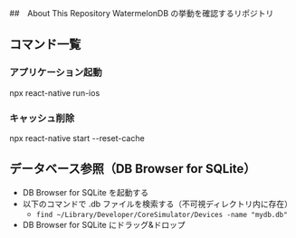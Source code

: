 ##　About This Repository
WatermelonDB の挙動を確認するリポジトリ

## コマンド一覧
### アプリケーション起動
npx react-native run-ios

### キャッシュ削除
npx react-native start --reset-cache

## データベース参照（DB Browser for SQLite）
- DB Browser for SQLite を起動する
- 以下のコマンドで .db ファイルを検索する（不可視ディレクトリ内に存在）
  - `find ~/Library/Developer/CoreSimulator/Devices -name "mydb.db"`
- DB Browser for SQLite にドラッグ&ドロップ
